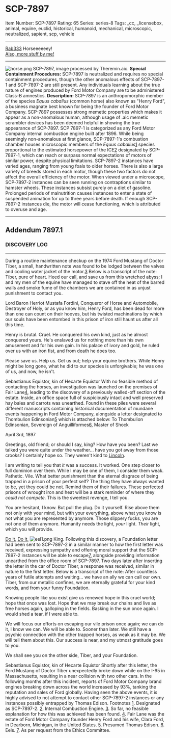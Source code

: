 # SCP-7897
Item Number: SCP-7897
Rating: 65
Series: series-8
Tags: _cc, _licensebox, animal, equine, euclid, historical, humanoid, mechanical, microscopic, neutralized, sapient, scp, vehicle

---

[Rab333](javascript:;)
Horseeeeeey!  
[Also, more stuff by me!](https://scp-wiki.wikidot.com/rab333-s-contained-anomalies)
* * *
![horse.png](https://scp-wiki.wdfiles.com/local--files/scp-7897/horse.png)
SCP-7897, image processed by Theremin.aic.
**Special Containment Procedures:** SCP-7897 is neutralized and requires no special containment procedures, though the other anomalous effects of SCP-7897-1 and SCP-7897-2 are still present. Any individuals learning about the true nature of engines produced by Ford Motor Company are to be administered Class-B amnestics.
**Description:** SCP-7897 is an anthropomorphic member of the species _Equus caballus_ (common horse) also known as "Henry Ford", a business magnate best known for being the founder of Ford Motor Company. SCP-7897 possesses strong memetic properties which makes it appear as a non-anomalous human, although usage of .aic memetic scrambler devices has been deemed helpful in showing the true appearance of SCP-7897.
SCP 7897-1 is categorized as any Ford Motor Company internal combustion engine built after 1896. While being seemingly non-anomalous at first glance, SCP-7897-1's combustion chamber houses microscopic members of the _Equus caballus_[1](javascript:;) species proportional to the estimated horsepower of the ICE[2](javascript:;) designated by SCP-7897-1, which can reach or surpass normal expectations of motors of similar power, despite physical limitations.
SCP-7897-2 instances have varied ages, ranging from young foals to older horses. There is also a large variety of breeds stored in each motor, though these two factors do not affect the overall efficiency of the motor. When viewed under a microscope, SCP-7897-2 instances can be seen running on contraptions similar to hamster wheels. These instances subsist purely on a diet of gasoline. Prolonged periods of malnutrition causes instances to enter a state of suspended animation for up to three years before death.
If enough SCP-7897-2 instances die, the motor will cease functioning, which is attributed to overuse and age.
* * *
## Addendum **7897.1**
### DISCOVERY LOG
* * *
During a routine maintenance checkup on the 1974 Ford Mustang of Doctor Tiber, a small, handwritten note was found to be lodged between the valves and cooling water jacket of the motor.[3](javascript:;) Below is a transcript of the note:
Tiber, pure of heart. Heed our call, and save us from this wretched abyss; I and my men of the equine have managed to stave off the heat of the barred walls and smoke fume of the chambers we are contained in as unjust punishment to contact you.  
  
Lord Baron Herriot Mustafa Fordini, Conqueror of Horse and Automobile, Destroyer of Holy, or as you know him, Henry Ford, has been dead for more than one can count on their hooves, but his twisted machinations by which our souls have been entombed in this prison of iron still haunt us after all this time.  
  
Henry is brutal. Cruel. He conquered his own kind, just as he almost conquered yours. He's enslaved us for nothing more than his own amusement and for his own gain. In his palace of ivory and gold, he ruled over us with an iron fist, and from death he does too.  
  
Please save us. Help us. Get us out; help your equine brothers. While Henry might be long gone, what he did to our species is unforgivable; he was one of us, and now, he isn't.  
  
Sebastianus Equistor, kin of Hecarte Equistor
With no feasible method of contacting the horses, an investigation was launched on the premises of Fair Lane[4](javascript:;), leading to the discovery of a previously walled-off section of the estate. Inside, an office space full of suspiciously intact and well preserved hay bales and carrots was unearthed. Found in these piles were several different manuscripts containing historical documentation of mundane events happening in Ford Motor Company, alongside a letter designated to Thombulion Edinsonian[5](javascript:;) which is attached below:
To Thombulion Edinsonian, Sovereign of Anguilliformes[6](javascript:;), Master of Shock  
  
April 3rd, 1897  
  
Greetings, old friend; or should I say, king? How have you been? Last we talked you were quite under the weather… have you got away from those crooks? I certainly hope so. They weren't kind to [Lincoln](/scp-6861).  
  
I am writing to tell you that _it_ was a success. It worked. One step closer to full dominion over them. While I may be one of them, I consider them weak. Pathetic. Vile. What better punishment than the eternal disgrace of being trapped in a prison of your perfect self? The thing they have always wanted to be, yet they could be not. Remind them of their failures. These perfected prisons of wrought iron and heat will be a stark reminder of where they _could not compete._ This is the sweetest revenge, I tell you.  
  
You are hesitant, I know. But pull the plug. Do it yourself. Rise above them not only with your mind, but with your everything, above what you know is not what you are represented by anymore. Those slippery fucks, you are not one of them anymore. Humanity needs the light, _your_ light. _Their_ light, which you will provide.  

[Do it.](javascript:;)
[Do it.](javascript:;)
![eel1.png](https://scp-wiki.wdfiles.com/local--files/scp-7897/eel1.png)
King.
Following this discovery, a Foundation letter had been sent to SCP-7897-2 in a similar manner to how the first letter was received, expressing sympathy and offering moral support that the SCP-7897-2 instances will be able to escape[7](javascript:;), alongside providing information unearthed from the office room of SCP-7897.
Two days later after inserting the letter in the car of Doctor Tiber, a response was received, similar in nature to the first letter. Below is a transcript of the note:
After countless years of futile attempts and waiting… we have an ally we can call our own. Tiber, from our metallic confines, we are eternally grateful for your kind words, and from your funny Foundation.  
  
Knowing people like you exist give us renewed hope in this cruel world; hope that once was lost. Hope that we may break our chains and live as free horses again, galloping in the fields. Basking in the sun once again. I would shed a tear, if I were able to.  
  
We will focus our efforts on escaping our vile prison once again; we can do it, I know we can. We will be able to. Sooner than later. We still have a psychic connection with the other trapped horses, as weak as it may be. We will tell them about this. Our success is near, and my utmost gratitude goes to you.  
  
We shall see you on the other side, Tiber, and your Foundation.  
  
Sebastianus Equistor, kin of Hecarte Equistor
Shortly after this letter, the Ford Mustang of Doctor Tiber unexpectedly broke down while on the I-95 in Massachusetts, resulting in a near collision with two other cars. In the following months after this incident, reports of Ford Motor Company brand engines breaking down across the world increased by 93%, tanking the reputation and sales of Ford globally. Having seen the above events, it is highly advised to not attempt to contact other SCP-7897-2 instances or any instances possibly entrapped by Thomas Edison.
Footnotes
[1](javascript:;). Designated as SCP-7897-2.
[2](javascript:;). Internal Combustion Engine.
[3](javascript:;). So far, no feasible explanation for how this was achieved has been found.
[4](javascript:;). Fair Lane was the estate of Ford Motor Company founder Henry Ford and his wife, Clara Ford, in Dearborn, Michigan, in the United States.
[5](javascript:;). Presumed Thomas Edison.
[6](javascript:;). Eels.
[7](javascript:;). As per request from the Ethics Committee.